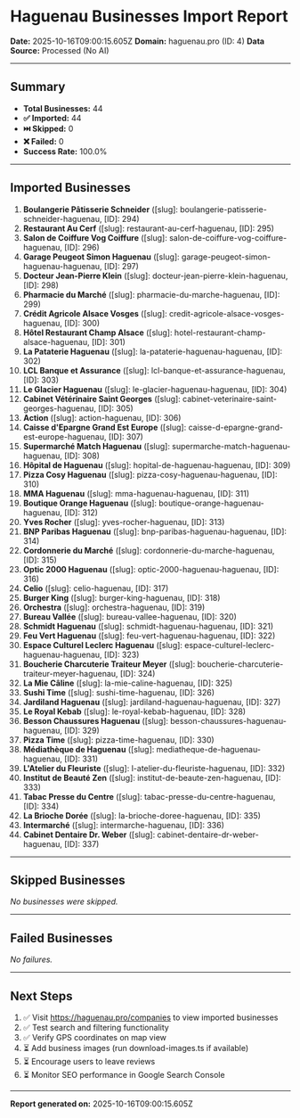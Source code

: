 # Haguenau Businesses Import Report

**Date:** 2025-10-16T09:00:15.605Z
**Domain:** haguenau.pro (ID: 4)
**Data Source:** Processed (No AI)

---

## Summary

- **Total Businesses:** 44
- **✅ Imported:** 44
- **⏭️ Skipped:** 0
- **❌ Failed:** 0
- **Success Rate:** 100.0%

---

## Imported Businesses

1. **Boulangerie Pâtisserie Schneider** ([slug]: boulangerie-patisserie-schneider-haguenau, [ID]: 294)
2. **Restaurant Au Cerf** ([slug]: restaurant-au-cerf-haguenau, [ID]: 295)
3. **Salon de Coiffure Vog Coiffure** ([slug]: salon-de-coiffure-vog-coiffure-haguenau, [ID]: 296)
4. **Garage Peugeot Simon Haguenau** ([slug]: garage-peugeot-simon-haguenau-haguenau, [ID]: 297)
5. **Docteur Jean-Pierre Klein** ([slug]: docteur-jean-pierre-klein-haguenau, [ID]: 298)
6. **Pharmacie du Marché** ([slug]: pharmacie-du-marche-haguenau, [ID]: 299)
7. **Crédit Agricole Alsace Vosges** ([slug]: credit-agricole-alsace-vosges-haguenau, [ID]: 300)
8. **Hôtel Restaurant Champ Alsace** ([slug]: hotel-restaurant-champ-alsace-haguenau, [ID]: 301)
9. **La Pataterie Haguenau** ([slug]: la-pataterie-haguenau-haguenau, [ID]: 302)
10. **LCL Banque et Assurance** ([slug]: lcl-banque-et-assurance-haguenau, [ID]: 303)
11. **Le Glacier Haguenau** ([slug]: le-glacier-haguenau-haguenau, [ID]: 304)
12. **Cabinet Vétérinaire Saint Georges** ([slug]: cabinet-veterinaire-saint-georges-haguenau, [ID]: 305)
13. **Action** ([slug]: action-haguenau, [ID]: 306)
14. **Caisse d'Epargne Grand Est Europe** ([slug]: caisse-d-epargne-grand-est-europe-haguenau, [ID]: 307)
15. **Supermarché Match Haguenau** ([slug]: supermarche-match-haguenau-haguenau, [ID]: 308)
16. **Hôpital de Haguenau** ([slug]: hopital-de-haguenau-haguenau, [ID]: 309)
17. **Pizza Cosy Haguenau** ([slug]: pizza-cosy-haguenau-haguenau, [ID]: 310)
18. **MMA Haguenau** ([slug]: mma-haguenau-haguenau, [ID]: 311)
19. **Boutique Orange Haguenau** ([slug]: boutique-orange-haguenau-haguenau, [ID]: 312)
20. **Yves Rocher** ([slug]: yves-rocher-haguenau, [ID]: 313)
21. **BNP Paribas Haguenau** ([slug]: bnp-paribas-haguenau-haguenau, [ID]: 314)
22. **Cordonnerie du Marché** ([slug]: cordonnerie-du-marche-haguenau, [ID]: 315)
23. **Optic 2000 Haguenau** ([slug]: optic-2000-haguenau-haguenau, [ID]: 316)
24. **Celio** ([slug]: celio-haguenau, [ID]: 317)
25. **Burger King** ([slug]: burger-king-haguenau, [ID]: 318)
26. **Orchestra** ([slug]: orchestra-haguenau, [ID]: 319)
27. **Bureau Vallée** ([slug]: bureau-vallee-haguenau, [ID]: 320)
28. **Schmidt Haguenau** ([slug]: schmidt-haguenau-haguenau, [ID]: 321)
29. **Feu Vert Haguenau** ([slug]: feu-vert-haguenau-haguenau, [ID]: 322)
30. **Espace Culturel Leclerc Haguenau** ([slug]: espace-culturel-leclerc-haguenau-haguenau, [ID]: 323)
31. **Boucherie Charcuterie Traiteur Meyer** ([slug]: boucherie-charcuterie-traiteur-meyer-haguenau, [ID]: 324)
32. **La Mie Câline** ([slug]: la-mie-caline-haguenau, [ID]: 325)
33. **Sushi Time** ([slug]: sushi-time-haguenau, [ID]: 326)
34. **Jardiland Haguenau** ([slug]: jardiland-haguenau-haguenau, [ID]: 327)
35. **Le Royal Kebab** ([slug]: le-royal-kebab-haguenau, [ID]: 328)
36. **Besson Chaussures Haguenau** ([slug]: besson-chaussures-haguenau-haguenau, [ID]: 329)
37. **Pizza Time** ([slug]: pizza-time-haguenau, [ID]: 330)
38. **Médiathèque de Haguenau** ([slug]: mediatheque-de-haguenau-haguenau, [ID]: 331)
39. **L'Atelier du Fleuriste** ([slug]: l-atelier-du-fleuriste-haguenau, [ID]: 332)
40. **Institut de Beauté Zen** ([slug]: institut-de-beaute-zen-haguenau, [ID]: 333)
41. **Tabac Presse du Centre** ([slug]: tabac-presse-du-centre-haguenau, [ID]: 334)
42. **La Brioche Dorée** ([slug]: la-brioche-doree-haguenau, [ID]: 335)
43. **Intermarché** ([slug]: intermarche-haguenau, [ID]: 336)
44. **Cabinet Dentaire Dr. Weber** ([slug]: cabinet-dentaire-dr-weber-haguenau, [ID]: 337)

---

## Skipped Businesses

*No businesses were skipped.*

---

## Failed Businesses

*No failures.*

---

## Next Steps


1. ✅ Visit https://haguenau.pro/companies to view imported businesses
2. ✅ Test search and filtering functionality
3. ✅ Verify GPS coordinates on map view
4. ⏳ Add business images (run download-images.ts if available)
5. ⏳ Encourage users to leave reviews
6. ⏳ Monitor SEO performance in Google Search Console


---

**Report generated on:** 2025-10-16T09:00:15.605Z
